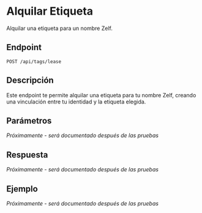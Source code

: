 # Alquilar Etiqueta

Alquilar una etiqueta para un nombre Zelf.

## Endpoint

```
POST /api/tags/lease
```

## Descripción

Este endpoint te permite alquilar una etiqueta para tu nombre Zelf, creando una vinculación entre tu identidad y la etiqueta elegida.

## Parámetros

*Próximamente - será documentado después de las pruebas*

## Respuesta

*Próximamente - será documentado después de las pruebas*

## Ejemplo

*Próximamente - será documentado después de las pruebas*
